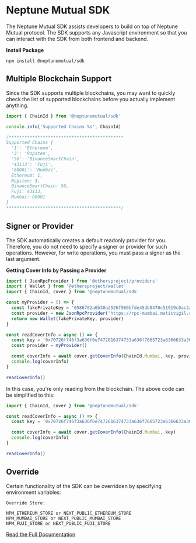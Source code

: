 # Neptune Mutual SDK

The Neptune Mutual SDK assists developers to build on top of Neptune Mutual protocol. The SDK supports any Javascript environment so that you can interact with the SDK from both frontend and backend.

**Install Package**

```
npm install @neptunemutual/sdk
```

## Multiple Blockchain Support

Since the SDK supports multiple blockchains, you may want to quickly check the list of supported blockchains before you actually implement anything.

```javascript
import { ChainId } from '@neptunemutual/sdk'

console.info('Supported Chains %s', ChainId)

/********************************************
Supported Chains {
  '1': 'Ethereum',
  '3': 'Ropsten',
  '56': 'BinanceSmartChain',
  '43113': 'Fuji',
  '80001': 'Mumbai',
  Ethereum: 1,
  Ropsten: 3,
  BinanceSmartChain: 56,
  Fuji: 43113,
  Mumbai: 80001
}
********************************************/
```

## Signer or Provider

The SDK automatically creates a default readonly provider for you. Therefore, you do not need to specify a signer or provider for such operations. However, for write operations, you must pass a signer as the last argument.

**Getting Cover Info by Passing a Provider**

```javascript
import { JsonRpcProvider } from '@ethersproject/providers'
import { Wallet } from '@ethersproject/wallet'
import { ChainId, cover } from '@neptunemutual/sdk'

const myProvider = () => {
  const fakePrivateKey = '0586782a6b30a2526f960bfde45db0470c51919c0ac2ae9ad5ad39b847955109'
  const provider = new JsonRpcProvider('https://rpc-mumbai.maticvigil.com')
  return new Wallet(fakePrivateKey, provider)
}

const readCoverInfo = async () => {
  const key = '0x70726f746f3a636f6e7472616374733a636f7665723a6366633a303100000001'
  const provider = myProvider()

  const coverInfo = await cover.getCoverInfo(ChainId.Mumbai, key, provider)
  console.log(coverInfo)
}

readCoverInfo()
```

In this case, you're only reading from the blockchain. The above code can be simplified to this: 


```javascript
import { ChainId, cover } from '@neptunemutual/sdk'

const readCoverInfo = async () => {
  const key = '0x70726f746f3a636f6e7472616374733a636f7665723a6366633a303100000001'

  const coverInfo = await cover.getCoverInfo(ChainId.Mumbai, key)
  console.log(coverInfo)
}

readCoverInfo()
```

## Override

Certain functionality of the SDK can be overridden by specifying environment variables:

```
Override Store:

NPM_ETHEREUM_STORE or NEXT_PUBLIC_ETHEREUM_STORE
NPM_MUMBAI_STORE or NEXT_PUBLIC_MUMBAI_STORE
NPM_FUJI_STORE or NEXT_PUBLIC_FUJI_STORE
```

[Read the Full Documentation](https://app.gitbook.com/@neptunemutual/s/docs/sdk/quickstart)
